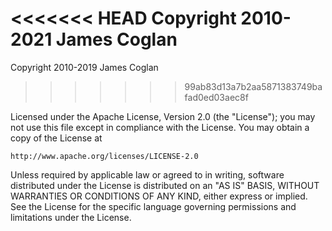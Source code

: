<<<<<<< HEAD
Copyright 2010-2021 James Coglan
=======
Copyright 2010-2019 James Coglan
>>>>>>> 99ab83d13a7b2aa5871383749bafad0ed03aec8f

Licensed under the Apache License, Version 2.0 (the "License"); you may not use
this file except in compliance with the License. You may obtain a copy of the
License at

    http://www.apache.org/licenses/LICENSE-2.0

Unless required by applicable law or agreed to in writing, software distributed
under the License is distributed on an "AS IS" BASIS, WITHOUT WARRANTIES OR
CONDITIONS OF ANY KIND, either express or implied. See the License for the
specific language governing permissions and limitations under the License.
